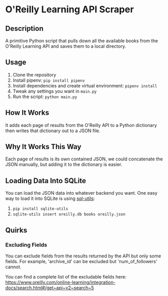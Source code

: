 # O'Reilly Learning API Scraper

## Description
A primitive Python script that pulls down all the available books from the
O'Reilly Learning API and saves them to a local directory.

## Usage
1. Clone the repository
2. Install pipenv: `pip install pipenv`
3. Install dependencies and create virtual environment: `pipenv install`
4. Tweak any settings you want in `main.py`
5. Run the script: `python main.py`

## How It Works
It adds each page of results from the O'Reilly API to a Python dictionary
then writes that dictionary out to a JSON file.

## Why It Works This Way
Each page of results is its own contained JSON, we could concatenate
the JSON manually, but adding it to the dictionary is easier.

## Loading Data Into SQLite
You can load the JSON data into whatever backend you want. One easy way to load it
into SQLite is using [sql-utils](https://sqlite-utils.datasette.io/en/stable/index.html):
1. `pip install sqlite-utils`
2. `sqlite-utils insert oreilly.db books oreilly.json`


## Quirks

### Excluding Fields
You can exclude fields from the results returned by the API but only some fields. For example, 'archive_id' can be excluded but 'num_of_followers' cannot.

You can find a complete list of the excludable fields here: https://www.oreilly.com/online-learning/integration-docs/search.html#/get~api~v2~search~5